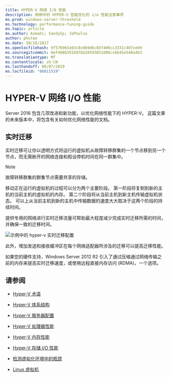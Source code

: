 ```yaml
---
title: HYPER-V 网络 I/O 性能
description: 网络中的 HYPER-V 性能优化的 i/o 性能注意事项
ms.prod: windows-server-threshold
ms.technology: performance-tuning-guide
ms.topic: article
ms.author: Asmahi; SandySp; JoPoulso
author: phstee
ms.date: 10/16/2017
ms.openlocfilehash: 9f576963a93c8c0b9d6c05f406cc3331c407ceb9
ms.sourcegitcommit: 6ef4986391607bb28593852d06cc6645e548a4b3
ms.translationtype: MT
ms.contentlocale: zh-CN
ms.lasthandoff: 06/07/2019
ms.locfileid: "66811519"
---
```

# <a name="hyper-v-network-io-performance"></a>HYPER-V 网络 I/O 性能

Server 2016 包含几项改进和新功能，以优化网络性能下的 HYPER-V。  这篇文章的未来版本中，将包含有关如何优化网络性能的文档。

## <a name="live-migration"></a>实时迁移

实时迁移可让你以透明方式将运行的虚拟机从故障转移群集的一个节点移到另一个节点，而无需断开的网络连接和假设停机时间在同一群集中。

> [!NOTE]
> 故障转移群集的群集节点需要共享的存储。

移动正在运行的虚拟机的过程可以分为两个主要阶段。 第一阶段将复制到新的主机的当前主机的虚拟机的内存。 第二个阶段将从当前主机到新主机传输虚拟机状态。 可以上从当前主机到新的主机中传输数据的速度大大取决于这两个阶段的持续时间。

提供专用的网络进行实时迁移流量可帮助最大程度减少完成实时迁移所需的时间，并确保一致的迁移时间。

![示例中的 hyper-v 实时迁移配置](../../media/perftune-guide-live-migration.png)

此外，增加发送和接收缓冲区在每个网络适配器所涉及的迁移可以提高迁移性能。

如果您的硬件支持，Windows Server 2012 R2 引入了通过压缩通过网络传输之前的内存来提高实时迁移速度，或使用远程直接内存访问 (RDMA)，一个选项。

## <a name="see-also"></a>请参阅

-   [Hyper-V 术语](terminology.md)

-   [Hyper-V 体系结构](architecture.md)

-   [Hyper-V 服务器配置](configuration.md)

-   [Hyper-V 处理器性能](processor-performance.md)

-   [Hyper-V 内存性能](memory-performance.md)

-   [Hyper-V 存储 I/O 性能](storage-io-performance.md)

-   [检测虚拟化环境中的瓶颈](detecting-virtualized-environment-bottlenecks.md)

-   [Linux 虚拟机](linux-virtual-machine-considerations.md)
